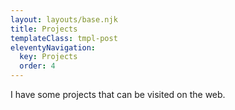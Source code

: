 ```yaml
---
layout: layouts/base.njk
title: Projects
templateClass: tmpl-post
eleventyNavigation:
  key: Projects
  order: 4
---
```


I have some projects that can be visited on the web.
